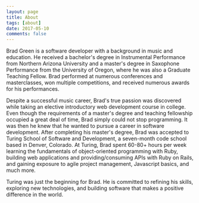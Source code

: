 ```yaml
---
layout: page
title: About
tags: [about]
date: 2017-05-10
comments: false
---
```


Brad Green is a software developer with a background in music and education.
He received a bachelor's degree in Instrumental Performance from Northern
Arizona University and a master's degree in Saxophone Performance from the
University of Oregon, where he was also a Graduate Teaching Fellow. Brad performed
at numerous conferences and masterclasses, won multiple competitions, and
received numerous awards for his performances.

Despite a successful music career, Brad's true passion was discovered while
taking an elective introductory web development course in college. Even though the
requirements of a master's degree and teaching fellowship occupied a great
deal of time, Brad simply could not stop programming. It was then he knew that
he wanted to pursue a career in software development. After completing his
master's degree, Brad was accepted to Turing School of Software and Development, a
seven-month code school based in Denver, Colorado. At Turing, Brad spent 60-80+
hours per week learning the fundamentals of object-oriented programming with Ruby,
building web applications and providing/consuming APIs with Ruby on Rails, and
gaining exposure to agile project management, Javascript basics, and much more.

Turing was just the beginning for Brad. He is committed to refining his skills,
exploring new technologies, and building software that makes a positive difference
in the world.
